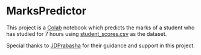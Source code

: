 # MarksPredictor

This project is a [Colab](https://colab.research.google.com/) notebook which predicts the marks of a student who has studied for 7 hours using [student_scores.csv](https://raw.githubusercontent.com/nipunchamikara/MarksPredictor/main/student_scores.csv) as the dataset.

Special thanks to [JDPrabasha](https://github.com/JDPrabasha) for their guidance and support in this project.
